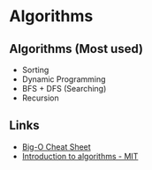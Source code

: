 # Algorithms

## Algorithms (Most used)

- Sorting
- Dynamic Programming
- BFS + DFS (Searching)
- Recursion

## Links

- [Big-O Cheat Sheet](https://www.bigocheatsheet.com/)
- [Introduction to algorithms - MIT](https://ocw.mit.edu/courses/electrical-engineering-and-computer-science/6-006-introduction-to-algorithms-fall-2011/)
